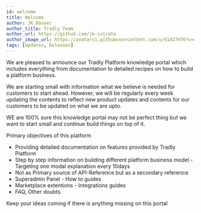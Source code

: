 ```yaml
---
id: welcome
title: Welcome
author: JK Baseer
author_title: Tradly Team
author_url: https://github.com/jk-istrata
author_image_url: https://avatars1.githubusercontent.com/u/61427976?v=4 
tags: [Updates, Releases]
---
```


We are pleased to announce our Tradly Platform knowledge portal which includes everything from documentation to detailed recipes on how to build a platform business. 

We are starting small with information what we believe is needed for customers to start ahead. However, we will be regularly every week updating the contents to reflect new product updates and contents for our customers to be updated on what we are upto. 

WE are 100% sure this knowledge portal may not be perfect thing but we want to start small and continue build things on top of it. 

Primary objectives of this platform 
- Providing detailed documentation on features provided by Tradly Platform
- Step by step information on building different platform business model - Targeting one modal explanation every 10days
- Not as Primary source of API-Reference but as a secondary reference
- Superadmin Panel - How to guides 
- Marketplace extentions - Integrations guides 
- FAQ, Other doubts. 

Keep your ideas coming if there is anything missing on this portal
